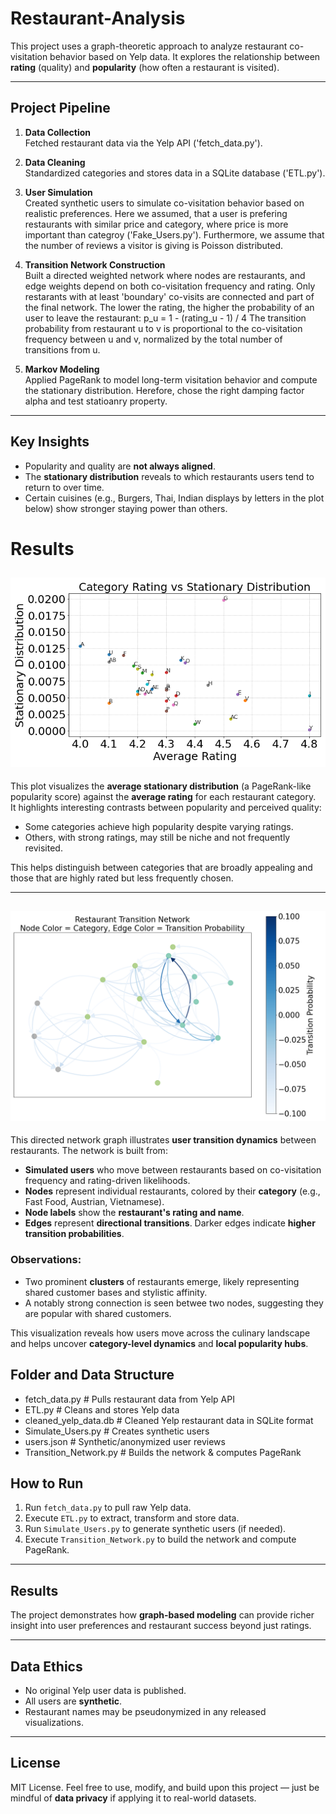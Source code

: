# Restaurant-Analysis

This project uses a graph-theoretic approach to analyze restaurant co-visitation behavior
based on Yelp data. It explores the relationship between **rating** (quality) and **popularity** (how often a restaurant is visited).

---

##  Project Pipeline

1. **Data Collection**  
   Fetched restaurant data via the Yelp API ('fetch_data.py').

2. **Data Cleaning**  
   Standardized categories and stores data in a SQLite database ('ETL.py').

3. **User Simulation**  
   Created synthetic users to simulate co-visitation behavior based on realistic preferences. Here we assumed, that a user
   is prefering restaurants with similar price and category, where price is more important than categroy ('Fake_Users.py').
   Furthermore, we assume that the number of reviews a visitor is giving is Poisson distributed.

4. **Transition Network Construction**  
   Built a directed weighted network where nodes are restaurants, and edge weights depend on both co-visitation frequency and rating. Only 
   restarants with at least 'boundary' co-visits are connected and part of the final network.
   The lower the rating, the higher the probability of an user to leave the restaurant: p_u = 1 - (rating_u - 1) / 4
   The transition probability from restaurant u to v is proportional to the co-visitation frequency between u and v, normalized by the total number of transitions from u.
    
    
5. **Markov Modeling**  
   Applied PageRank to model long-term visitation behavior and compute the stationary distribution.
   Herefore, chose the right damping factor alpha and test statioanry property.

---

##  Key Insights

- Popularity and quality are **not always aligned**.  
- The **stationary distribution** reveals to which restaurants users tend to return to over time.  
- Certain cuisines (e.g., Burgers, Thai, Indian displays by letters in the plot below) show stronger staying power than others.  

#  Results

## ![Results](Result.png)

This plot visualizes the **average stationary distribution** (a PageRank-like popularity score) against the **average rating** for each restaurant category.  
It highlights interesting contrasts between popularity and perceived quality:

- Some categories achieve high popularity despite varying ratings.
- Others, with strong ratings, may still be niche and not frequently revisited.

This helps distinguish between categories that are broadly appealing and those that are highly rated but less frequently chosen.

---

## ![Results](TransitionNW.png)

This directed network graph illustrates **user transition dynamics** between restaurants. The network is built from:

- **Simulated users** who move between restaurants based on co-visitation frequency and rating-driven likelihoods.
- **Nodes** represent individual restaurants, colored by their **category** (e.g., Fast Food, Austrian, Vietnamese).
- **Node labels** show the **restaurant's rating and name**.
- **Edges** represent **directional transitions**. Darker edges indicate **higher transition probabilities**.

### Observations:

- Two prominent **clusters** of restaurants emerge, likely representing shared customer bases and stylistic affinity.
- A notably strong connection is seen betwee two nodes, suggesting they are popular with shared customers.

This visualization reveals how users move across the culinary landscape and helps uncover **category-level dynamics** and **local popularity hubs**.


##  Folder and Data Structure

- fetch_data.py # Pulls restaurant data from Yelp API
- ETL.py # Cleans and stores Yelp data
- cleaned_yelp_data.db # Cleaned Yelp restaurant data in SQLite format
- Simulate_Users.py # Creates synthetic users
- users.json # Synthetic/anonymized user reviews
- Transition_Network.py # Builds the network & computes PageRank



## How to Run

1. Run `fetch_data.py` to pull raw Yelp data.  
2. Execute `ETL.py` to extract, transform and store data.  
3. Run `Simulate_Users.py` to generate synthetic users (if needed).  
4. Execute `Transition_Network.py` to build the network and compute PageRank.

---

## Results

The project demonstrates how **graph-based modeling** can provide richer insight into user preferences and restaurant success beyond just ratings.

---

## Data Ethics

- No original Yelp user data is published.  
- All users are **synthetic**.
- Restaurant names may be pseudonymized in any released visualizations.

---

## License

MIT License. Feel free to use, modify, and build upon this project — just be mindful of **data privacy** if applying it to real-world datasets.

